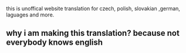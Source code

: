 this is unoffical website translation for czech, polish, slovakian ,german, laguages and more.

why i am making this translation?
because not everybody knows english
------

